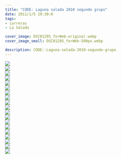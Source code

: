 ```yaml
---
title: "CODE: Laguna salada 2010 segundo grupo"
date: 2011/1/5 19:39:0
tags: 
- carreras
- La Salada

cover_image: DSC01295_forWeb-original.webp
cover_image_small: DSC01295_forWeb-500px.webp

description: CODE:-Laguna-salada-2010-segundo-grupo
---
```



[![](DSC01295*forWeb)](DSC01295*forWeb-original.webp)  
[![](DSC01296*forWeb)](DSC01296*forWeb-original.webp)  
[![](DSC01315*forWeb)](DSC01315*forWeb-original.webp)  
[![](DSC01317*forWeb)](DSC01317*forWeb-original.webp)  
[![](DSC01325*forWeb)](DSC01325*forWeb-original.webp)  
[![](DSC01334*forWeb)](DSC01334*forWeb-original.webp)  
[![](DSC01338*forWeb)](DSC01338*forWeb-original.webp)  
[![](DSC01340*forWeb)](DSC01340*forWeb-original.webp)  
[![](DSC01347*forWeb)](DSC01347*forWeb-original.webp)  
[![](DSC01359*forWeb)](DSC01359*forWeb-original.webp)  
[![](DSC01362*forWeb)](DSC01362*forWeb-original.webp)  
[![](DSC01390*forWeb)](DSC01390*forWeb-original.webp)  
[![](DSC01419*forWeb)](DSC01419*forWeb-original.webp)  
[![](DSC01425*forWeb)](DSC01425*forWeb-original.webp)  
[![](DSC01467*forWeb)](DSC01467*forWeb-original.webp)  
[![](DSC01468*forWeb)](DSC01468*forWeb-original.webp)  
[![](DSC01473*forWeb)](DSC01473*forWeb-original.webp)  
[![](DSC01476*forWeb)](DSC01476*forWeb-original.webp)  
[![](DSC01493*forWeb)](DSC01493*forWeb-original.webp)
